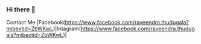 ### Hi there 👋

<!--
**RaveendraPT/RaveendraPT** is a ✨ _special_ ✨ repository because its `README.md` (this file) appears on your GitHub profile.

Here are some ideas to get you started:

- 🔭 I’m currently working as a entrepreneur
- 🌱 I’m currently learning in Pathway To Finland Programme
- 👯 I’m looking to collaborate on ...
- 🤔 I’m looking for help with ...
- 💬 Ask me about ...
- 📫 How to reach me: ...
- 😄 Pronouns: ...
- ⚡ Fun fact: Listning to music
-->
Contact Me |Facebook(https://www.facebook.com/raveendra.thudugala?mibextid=ZbWKwL)|Intagram(https://www.facebook.com/raveendra.thudugala?mibextid=ZbWKwL)|
